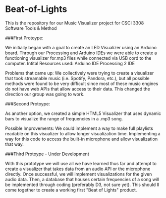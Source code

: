 Beat-of-Lights
==============

This is the repository for our Music Visualizer project for CSCI 3308 Software Tools & Method

###First Protoype:

We initially began with a goal to create an LED Visualizer using an Arduino board. Through our Processing and Arduino IDEs we were able to create a functioning visualizer for.mp3 files while connected via USB cord to the computer.
Intital Resources used: 
Arduino IDE
Processing 2 IDE


Problems that came up:
We collectively were trying to create a visualizer that took streamable music (i.e. Spotify, Pandora, etc.), but all possible methods were found to be very difficult since most of these music engines do not have web APIs that allow access to their data. This changed the direction our group was going to work.

###Second Protoype:

As another option, we created a simple  HTML5 Visualizer that uses dynamic bars to visualize the range of frequencies in a .mp3 song. 

Possible Improvements:
We could implement a way to make full playlists readable on this visualizer to allow longer visualization time.
Implementing a way for this code to access the built-in microphone and allow visualization that way.

###Third Protoype - Under Development

With this prototype we will use all we have learned thus far and attempt to create a visualizer that takes data from an audio API or the microphone directly.
Once successful, we will implement visualizations for the given audio data.
Then, a database that houses certain frequencies of a song will be implemented through coding (preferably D3, not sure yet).
This should ll come together to create a working first "Beat of Lights" product.

